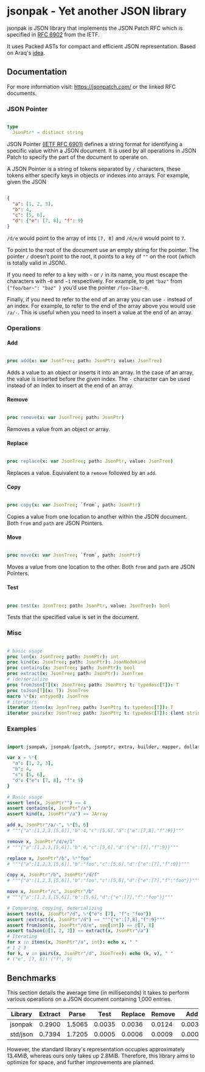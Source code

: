 # jsonpak - Yet another JSON library

jsonpak is JSON library that implements the JSON Patch RFC which is specified in
[RFC 6902](https://datatracker.ietf.org/doc/html/rfc5789/) from the IETF.

It uses Packed ASTs for compact and efficient JSON representation. Based on Araq's
[idea](https://github.com/planetis-m/jsonecs/issues/8).

## Documentation

For more information visit: <https://jsonpatch.com/> or the linked RFC documents.

### JSON Pointer

```nim

type
  JsonPtr* = distinct string

```

JSON Pointer [(IETF RFC 6901)](https://datatracker.ietf.org/doc/html/rfc6901/) defines a
string format for identifying a specific value within a JSON document. It is used by all
operations in JSON Patch to specify the part of the document to operate on.

A JSON Pointer is a string of tokens separated by `/` characters, these tokens either
specify keys in objects or indexes into arrays. For example, given the JSON

```json

{
  "a": [1, 2, 3],
  "b": 4,
  "c": [5, 6],
  "d": {"e": [7, 8], "f": 9}
}

```

`/d/e` would point to the array of ints `[7, 8]` and `/d/e/0` would point to `7`.

To point to the root of the document use an empty string for the pointer. The pointer
`/` doesn’t point to the root, it points to a key of `""` on the root (which is
totally valid in JSON).

If you need to refer to a key with `~` or `/` in its name, you must escape the
characters with `~0` and `~1` respectively. For example, to get `"baz"` from
`{"foo/bar~": "baz" }` you’d use the pointer `/foo~1bar~0`.

Finally, if you need to refer to the end of an array you can use `-` instead of an
index. For example, to refer to the end of the array above you would use
`/a/-`. This is useful when you need to insert a value at the end of an array.

### Operations

#### Add

```nim

proc add(x: var JsonTree; path: JsonPtr; value: JsonTree)

```

Adds a value to an object or inserts it into an array. In the case of an array, the value
is inserted before the given index. The `-` character can be used instead of an index to
insert at the end of an array.

#### Remove

```nim

proc remove(x: var JsonTree; path: JsonPtr)

```

Removes a value from an object or array.

#### Replace

```nim

proc replace(x: var JsonTree; path: JsonPtr, value: JsonTree)

```

Replaces a value. Equivalent to a `remove` followed by an `add`.

#### Copy

```nim

proc copy(x: var JsonTree; `from`, path: JsonPtr)

```

Copies a value from one location to another within the JSON document. Both `from` and
`path` are JSON Pointers.

#### Move

```nim

proc move(x: var JsonTree; `from`, path: JsonPtr)

```

Moves a value from one location to the other. Both `from` and `path` are JSON Pointers.

#### Test

```nim

proc test(x: JsonTree; path: JsonPtr, value: JsonTree): bool

```

Tests that the specified value is set in the document.

### Misc

```nim

# basic usage
proc len(x: JsonTree; path: JsonPtr): int
proc kind(x: JsonTree; path: JsonPtr): JsonNodeKind
proc contains(x: JsonTree; path: JsonPtr): bool
proc extract(x: JsonTree; path: JsonPtr): JsonTree
# (de)serialize
proc fromJson[T](x: JsonTree; path: JsonPtr; t: typedesc[T]): T
proc toJson[T](x: T): JsonTree
macro %*(x: untyped): JsonTree
# iterators
iterator items(x: JsonTree; path: JsonPtr; t: typedesc[T]): T
iterator pairs(x: JsonTree; path: JsonPtr; t: typedesc[T]): (lent string, T)

```

### Examples

```nim

import jsonpak, jsonpak/[patch, jsonptr, extra, builder, mapper, dollar]

var x = %*{
  "a": [1, 2, 3],
  "b": 4,
  "c": [5, 6],
  "d": {"e": [7, 8], "f": 9}
}

# Basic usage
assert len(x, JsonPtr"") == 4
assert contains(x, JsonPtr"/a")
assert kind(x, JsonPtr"/a") == JArray

add x, JsonPtr"/a/-", %*[5, 6]
# """{"a":[1,2,3,[5,6]],"b":4,"c":[5,6],"d":{"e":[7,8],"f":9}}"""

remove x, JsonPtr"/d/e/1"
# """{"a":[1,2,3,[5,6]],"b":4,"c":[5,6],"d":{"e":[7],"f":9}}"""

replace x, JsonPtr"/b", %*"foo"
# """{"a":[1,2,3,[5,6]],"b":"foo","c":[5,6],"d":{"e":[7],"f":9}}"""

copy x, JsonPtr"/b", JsonPtr"/d/f"
# """{"a":[1,2,3,[5,6]],"b":"foo","c":[5,6],"d":{"e":[7],"f":"foo"}}"""

move x, JsonPtr"/c", JsonPtr"/b"
# """{"a":[1,2,3,[5,6]],"b":[5,6],"d":{"e":[7],"f":"foo"}}"""

# Comparing, copying, deserializing
assert test(x, JsonPtr"/d", %*{"e": [7], "f": "foo"})
assert $extract(x, JsonPtr"/d") == """{"e":[7,8],"f":9}"""
assert fromJson(x, JsonPtr"/d/e", seq[int]) == @[7, 8]
assert toJson(@[1, 2, 3]) == extract(x, JsonPtr"/a")
# Iterating
for x in items(x, JsonPtr"/a", int): echo x, " "
# 1 2 3
for k, v in pairs(x, JsonPtr"/d", JsonTree): echo (k, v), " "
# ("e", [7, 8]) ("f", 9)

```

## Benchmarks

This section details the average time (in milliseconds) it takes to perform
various operations on a JSON document containing 1,000 entries.

| Library  | Extract | Parse   | Test   | Replace | Remove | Add    | Copy   | Move   |
|----------|---------|---------|--------|---------|--------|--------|--------|--------|
| jsonpak  | 0.2900  | 1.5065  | 0.0035 | 0.0036  | 0.0124 | 0.0035 | 0.0120 | 0.0212 |
| std/json | 0.7394  | 1.7205  | 0.0005 | 0.0006  | 0.0009 | 0.0006 | 0.0007 | 0.0011 |

However, the standard library's representation occupies approximately 13.4MiB,
whereas ours only takes up 2.8MiB. Therefore, this library aims to optimize
for space, and further improvements are planned.
